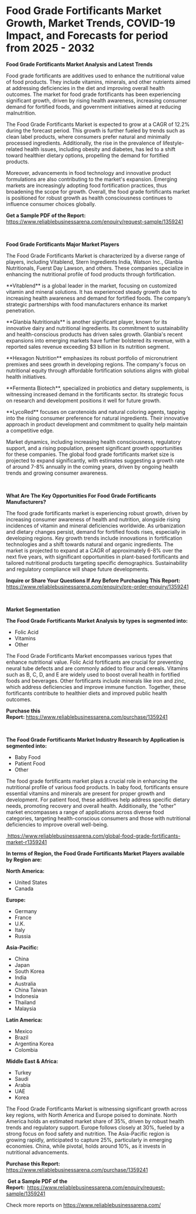 <p><h1>Food Grade Fortificants Market Growth, Market Trends, COVID-19 Impact, and Forecasts for period from 2025 - 2032</h1></p><p><strong>Food Grade Fortificants Market Analysis and Latest Trends</strong></p>
<p><p>Food grade fortificants are additives used to enhance the nutritional value of food products. They include vitamins, minerals, and other nutrients aimed at addressing deficiencies in the diet and improving overall health outcomes. The market for food grade fortificants has been experiencing significant growth, driven by rising health awareness, increasing consumer demand for fortified foods, and government initiatives aimed at reducing malnutrition.</p><p>The Food Grade Fortificants Market is expected to grow at a CAGR of 12.2% during the forecast period. This growth is further fueled by trends such as clean label products, where consumers prefer natural and minimally processed ingredients. Additionally, the rise in the prevalence of lifestyle-related health issues, including obesity and diabetes, has led to a shift toward healthier dietary options, propelling the demand for fortified products.</p><p>Moreover, advancements in food technology and innovative product formulations are also contributing to the market's expansion. Emerging markets are increasingly adopting food fortification practices, thus broadening the scope for growth. Overall, the food grade fortificants market is positioned for robust growth as health consciousness continues to influence consumer choices globally.</p></p>
<p><strong>Get a Sample PDF of the Report:&nbsp;</strong> <a href="https://www.reliablebusinessarena.com/enquiry/request-sample/1359241?utm_campaign=2189&utm_medium=2&utm_source=Github&utm_content=ia&utm_term=22032025&utm_id=food-grade-fortificants">https://www.reliablebusinessarena.com/enquiry/request-sample/1359241</a></p>
<p>&nbsp;</p>
<p><strong>Food Grade Fortificants Major Market Players</strong></p>
<p><p>The Food Grade Fortificants Market is characterized by a diverse range of players, including Vitablend, Stern Ingredients India, Watson Inc., Glanbia Nutritionals, Fuerst Day Lawson, and others. These companies specialize in enhancing the nutritional profile of food products through fortification.</p><p>**Vitablend** is a global leader in the market, focusing on customized vitamin and mineral solutions. It has experienced steady growth due to increasing health awareness and demand for fortified foods. The company’s strategic partnerships with food manufacturers enhance its market penetration.</p><p>**Glanbia Nutritionals** is another significant player, known for its innovative dairy and nutritional ingredients. Its commitment to sustainability and health-conscious products has driven sales growth. Glanbia's recent expansions into emerging markets have further bolstered its revenue, with a reported sales revenue exceeding $3 billion in its nutrition segment.</p><p>**Hexagon Nutrition** emphasizes its robust portfolio of micronutrient premixes and sees growth in developing regions. The company's focus on nutritional equity through affordable fortification solutions aligns with global health initiatives.</p><p>**Fermenta Biotech**, specialized in probiotics and dietary supplements, is witnessing increased demand in the fortificants sector. Its strategic focus on research and development positions it well for future growth.</p><p>**LycoRed** focuses on carotenoids and natural coloring agents, tapping into the rising consumer preference for natural ingredients. Their innovative approach in product development and commitment to quality help maintain a competitive edge.</p><p>Market dynamics, including increasing health consciousness, regulatory support, and a rising population, present significant growth opportunities for these companies. The global food grade fortificants market size is projected to expand significantly, with estimates suggesting a growth rate of around 7-8% annually in the coming years, driven by ongoing health trends and growing consumer awareness.</p></p>
<p>&nbsp;</p>
<p><strong>What Are The Key Opportunities For Food Grade Fortificants Manufacturers?</strong></p>
<p><p>The food grade fortificants market is experiencing robust growth, driven by increasing consumer awareness of health and nutrition, alongside rising incidences of vitamin and mineral deficiencies worldwide. As urbanization and dietary changes persist, demand for fortified foods rises, especially in developing regions. Key growth trends include innovations in fortification technologies and a shift towards natural and organic ingredients. The market is projected to expand at a CAGR of approximately 6-8% over the next five years, with significant opportunities in plant-based fortificants and tailored nutritional products targeting specific demographics. Sustainability and regulatory compliance will shape future developments.</p></p>
<p><strong>Inquire or Share Your Questions If Any Before Purchasing This Report:</strong> <a href="https://www.reliablebusinessarena.com/enquiry/pre-order-enquiry/1359241?utm_campaign=2189&utm_medium=2&utm_source=Github&utm_content=ia&utm_term=22032025&utm_id=food-grade-fortificants">https://www.reliablebusinessarena.com/enquiry/pre-order-enquiry/1359241</a></p>
<p>&nbsp;</p>
<p><strong>Market Segmentation</strong></p>
<p><strong>The Food Grade Fortificants Market Analysis by types is segmented into:</strong></p>
<p><ul><li>Folic Acid</li><li>Vitamins</li><li>Other</li></ul></p>
<p><p>The Food Grade Fortificants Market encompasses various types that enhance nutritional value. Folic Acid fortificants are crucial for preventing neural tube defects and are commonly added to flour and cereals. Vitamins such as B, C, D, and E are widely used to boost overall health in fortified foods and beverages. Other fortificants include minerals like iron and zinc, which address deficiencies and improve immune function. Together, these fortificants contribute to healthier diets and improved public health outcomes.</p></p>
<p><strong>Purchase this Report:&nbsp;</strong><a href="https://www.reliablebusinessarena.com/purchase/1359241?utm_campaign=2189&utm_medium=2&utm_source=Github&utm_content=ia&utm_term=22032025&utm_id=food-grade-fortificants">https://www.reliablebusinessarena.com/purchase/1359241</a></p>
<p>&nbsp;</p>
<p><strong>The Food Grade Fortificants Market Industry Research by Application is segmented into:</strong></p>
<p><ul><li>Baby Food</li><li>Patient Food</li><li>Other</li></ul></p>
<p><p>The food grade fortificants market plays a crucial role in enhancing the nutritional profile of various food products. In baby food, fortificants ensure essential vitamins and minerals are present for proper growth and development. For patient food, these additives help address specific dietary needs, promoting recovery and overall health. Additionally, the "other" market encompasses a range of applications across diverse food categories, targeting health-conscious consumers and those with nutritional deficiencies to improve overall well-being.</p></p>
<p><a href="https://www.reliablebusinessarena.com/global-food-grade-fortificants-market-r1359241?utm_campaign=2189&utm_medium=2&utm_source=Github&utm_content=ia&utm_term=22032025&utm_id=food-grade-fortificants">&nbsp;https://www.reliablebusinessarena.com/global-food-grade-fortificants-market-r1359241</a></p>
<p><strong>In terms of Region, the Food Grade Fortificants Market Players available by Region are:</strong></p>
<p>
    <p> <strong> North America: </strong>
        <ul>
            <li>United States</li>
            <li>Canada</li>
        </ul>
        </p> 
    <p> <strong> Europe: </strong>
        <ul>
            <li>Germany</li>
            <li>France</li>
            <li>U.K.</li>
            <li>Italy</li>
            <li>Russia</li>
        </ul>
        </p> 
    <p> <strong> Asia-Pacific: </strong>
        <ul>
            <li>China</li>
            <li>Japan</li>
            <li>South Korea</li>
            <li>India</li>
            <li>Australia</li>
            <li>China Taiwan</li>
            <li>Indonesia</li>
            <li>Thailand</li>
            <li>Malaysia</li>
        </ul>
        </p> 
    <p> <strong> Latin America: </strong>
        <ul>
            <li>Mexico</li>
            <li>Brazil</li>
            <li>Argentina Korea</li>
            <li>Colombia</li>
        </ul>
        </p> 
    <p> <strong> Middle East & Africa: </strong>
        <ul>
            <li>Turkey</li>
            <li>Saudi</li>
            <li>Arabia</li>
            <li>UAE</li>
            <li>Korea</li>
        </ul>
    </p>
    </p>
<p><p>The Food Grade Fortificants Market is witnessing significant growth across key regions, with North America and Europe poised to dominate. North America holds an estimated market share of 35%, driven by robust health trends and regulatory support. Europe follows closely at 30%, fueled by a strong focus on food safety and nutrition. The Asia-Pacific region is growing rapidly, anticipated to capture 25%, particularly in emerging economies. China, while pivotal, holds around 10%, as it invests in nutritional advancements.</p></p>
<p><strong>Purchase this Report: </strong><a href="https://www.reliablebusinessarena.com/purchase/1359241?utm_campaign=2189&utm_medium=2&utm_source=Github&utm_content=ia&utm_term=22032025&utm_id=food-grade-fortificants">https://www.reliablebusinessarena.com/purchase/1359241</a></p>
<p>&nbsp;<strong>Get a Sample PDF of the Report:&nbsp;&nbsp;</strong><a href="https://www.reliablebusinessarena.com/enquiry/request-sample/1359241?utm_campaign=2189&utm_medium=2&utm_source=Github&utm_content=ia&utm_term=22032025&utm_id=food-grade-fortificants">https://www.reliablebusinessarena.com/enquiry/request-sample/1359241</a></p>
<p><strong></strong></p>
<p>Check more reports on <a href="https://www.reliablebusinessarena.com/?utm_campaign=2189&utm_medium=2&utm_source=Github&utm_content=ia&utm_term=22032025&utm_id=food-grade-fortificants">https://www.reliablebusinessarena.com/</a></p>